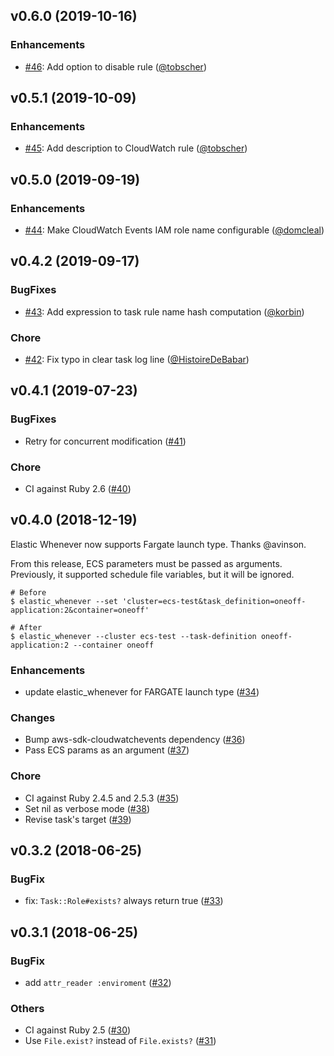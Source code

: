 ## v0.6.0 (2019-10-16)

### Enhancements

- [#46](https://github.com/wata727/elastic_whenever/pull/46): Add option to disable rule ([@tobscher](https://github.com/tobscher))

## v0.5.1 (2019-10-09)

### Enhancements

- [#45](https://github.com/wata727/elastic_whenever/pull/45): Add description to CloudWatch rule ([@tobscher](https://github.com/tobscher))

## v0.5.0 (2019-09-19)

### Enhancements

- [#44](https://github.com/wata727/elastic_whenever/pull/44): Make CloudWatch Events IAM role name configurable ([@domcleal](https://github.com/domcleal))

## v0.4.2 (2019-09-17)

### BugFixes

- [#43](https://github.com/wata727/elastic_whenever/pull/43): Add expression to task rule name hash computation ([@korbin](https://github.com/korbin))

### Chore

- [#42](https://github.com/wata727/elastic_whenever/pull/42): Fix typo in clear task log line ([@HistoireDeBabar](https://github.com/HistoireDeBabar))

## v0.4.1 (2019-07-23)

### BugFixes

- Retry for concurrent modification ([#41](https://github.com/wata727/elastic_whenever/pull/41))

### Chore

- CI against Ruby 2.6 ([#40](https://github.com/wata727/elastic_whenever/pull/40))

## v0.4.0 (2018-12-19)

Elastic Whenever now supports Fargate launch type. Thanks @avinson.

From this release, ECS parameters must be passed as arguments. Previously, it supported schedule file variables, but it will be ignored.

```
# Before
$ elastic_whenever --set 'cluster=ecs-test&task_definition=oneoff-application:2&container=oneoff'

# After
$ elastic_whenever --cluster ecs-test --task-definition oneoff-application:2 --container oneoff
```

### Enhancements

- update elastic_whenever for FARGATE launch type ([#34](https://github.com/wata727/elastic_whenever/pull/34))

### Changes

- Bump aws-sdk-cloudwatchevents dependency ([#36](https://github.com/wata727/elastic_whenever/pull/36))
- Pass ECS params as an argument ([#37](https://github.com/wata727/elastic_whenever/pull/37))

### Chore

- CI against Ruby 2.4.5 and 2.5.3 ([#35](https://github.com/wata727/elastic_whenever/pull/35))
- Set nil as verbose mode ([#38](https://github.com/wata727/elastic_whenever/pull/38))
- Revise task's target ([#39](https://github.com/wata727/elastic_whenever/pull/39))

## v0.3.2 (2018-06-25)

### BugFix

- fix: `Task::Role#exists?` always return true ([#33](https://github.com/wata727/elastic_whenever/pull/33))

## v0.3.1 (2018-06-25)

### BugFix

- add `attr_reader :enviroment` ([#32](https://github.com/wata727/elastic_whenever/pull/32))

### Others

- CI against Ruby 2.5 ([#30](https://github.com/wata727/elastic_whenever/pull/30))
- Use `File.exist?` instead of `File.exists?` ([#31](https://github.com/wata727/elastic_whenever/pull/31))

